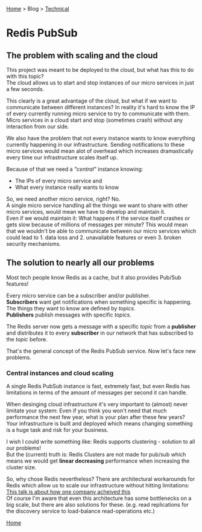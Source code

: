[Home](../../../README.md) > Blog > [Technical](../blog-technical.md) <!-- Breadcrumb -->

# Redis PubSub

## The problem with scaling and the cloud

This project was meant to be deployed to the cloud, but what has this to do with this topic?<br>
The cloud allows us to start and stop instances of our micro services in just a few seconds.

This clearly is a great advantage of the cloud, but what if we want to communicate between different instances? In reality it's hard to know the IP of every currently running micro service to try to communicate with them.<br>
Micro services in a cloud start and stop (sometimes crash) without any interaction from our side.


We also have the problem that not every instance wants to know everything currently happening in our infrastructure. Sending notifications to these micro services would mean alot of overhead which increases dramastically every time our infrastructure scales itself up.

Because of that we need a _"central"_ instance knowing:

* The IPs of every micro service and
* What every instance really wants to know

So, we need another micro service, right? No.<br>
A single micro service handling all the things we want to share with other micro services, would mean we have to develop and maintain it.<br>
Even if we would maintain it: What happens if the service itself crashes or gets slow because of millions of messages per minute? This would mean that we wouldn't be able to communicate between our micro services which could lead to 1. data loss and 2. unavailable features or even 3. broken security mechanisms.

## The solution to nearly all our problems

Most tech people know Redis as a cache, but it also provides Pub/Sub features!

Every micro service can be a subscriber and/or publisher.<br>
**Subscribers** want get notifications when something specific is happening. The things they want to know are defined by _topics_.<br>
**Publishers** publish messages with specific _topics_.

The Redis server now gets a message with a specific _topic_ from a **publisher** and distributes it to every **subscriber** in our network that has subscribed to the _topic_ before.

That's the general concept of the Redis PubSub service. Now let's face new problems.

### Central instances and cloud scaling

A single Redis PubSub instance is fast, extremely fast, but even Redis has limitations in terms of the amount of messages per second it can handle.

When desinging cloud infrastructure it's very important to (almost) never limitate your system: Even if you think you won't need that much performance the next few year, what is your plan after these few years? Your infrastructure is built and deployed which means changing something is a huge task and risk for your business.

I wish I could write something like: Redis supports clustering - solution to all our problems!<br>
But the (current) truth is: Redis Clusters are not made for pub/sub which means we would get **linear decreasing** performance when increasing the cluster size.

So, why chose Redis nevertheless? There are architectural workarounds for Redis which allow us to scale our infrastructure without hitting limitations: [This talk is about how one company acheived this](https://youtu.be/6G22a5Iooqk)<br>
Of course I'm aware that even this architecture has some bottlenecks on a big scale, but there are also solutions for these. (e.g. read replications for the discovery service to load-balance read-operations etc.)


[Home](../../../README.md)

